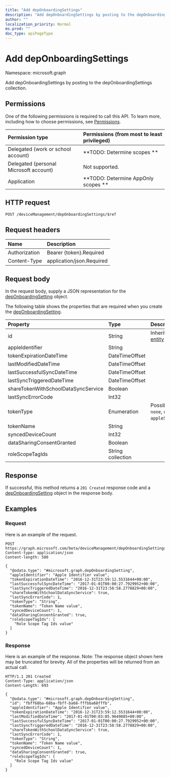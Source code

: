 ```yaml
---
title: "Add depOnboardingSettings"
description: "Add depOnboardingSettings by posting to the depOnboardingSettings collection."
author: ""
localization_priority: Normal
ms.prod: ""
doc_type: apiPageType
---
```


# Add depOnboardingSettings

Namespace: microsoft.graph

Add depOnboardingSettings by posting to the depOnboardingSettings collection.

## Permissions
One of the following permissions is required to call this API. To learn more, including how to choose permissions, see [Permissions](/concepts/permissions-reference.md).

|Permission type|Permissions (from most to least privileged)|
|:---|:---|
|Delegated (work or school account)|**TODO: Determine scopes **|
|Delegated (personal Microsoft account)|Not supported.|
|Application|**TODO: Determine AppOnly scopes **|

## HTTP request
<!-- {
  "blockType": "ignored"
}
-->
``` http
POST /deviceManagement/depOnboardingSettings/$ref
```

## Request headers
|Name|Description|
|:---|:---|
|Authorization|Bearer {token}.Required|
|Content-Type|application/json.Required|

## Request body
In the request body, supply a JSON representation for the [depOnboardingSetting](../resources/deponboardingsetting.md) object.

The following table shows the properties that are required when you create the [depOnboardingSetting](../resources/deponboardingsetting.md).

|Property|Type|Description|
|:---|:---|:---|
|id|String| Inherited from [entity](../resources/entity.md)|
|appleIdentifier|String||
|tokenExpirationDateTime|DateTimeOffset||
|lastModifiedDateTime|DateTimeOffset||
|lastSuccessfulSyncDateTime|DateTimeOffset||
|lastSyncTriggeredDateTime|DateTimeOffset||
|shareTokenWithSchoolDataSyncService|Boolean||
|lastSyncErrorCode|Int32||
|tokenType|Enumeration| Possible values are: `none`, `dep`, `appleSchoolManager`.|
|tokenName|String||
|syncedDeviceCount|Int32||
|dataSharingConsentGranted|Boolean||
|roleScopeTagIds|String collection||



## Response
If successful, this method returns a `201 Created` response code and a [depOnboardingSetting](../resources/deponboardingsetting.md) object in the response body.

## Examples

### Request
Here is an example of the request.
<!-- {
  "blockType": "request",
  "name": "create_deponboardingsetting_from_"
}
-->
``` http
POST https://graph.microsoft.com/beta/deviceManagement/depOnboardingSettings
Content-type: application/json
Content-length: 580

{
  "@odata.type": "#microsoft.graph.depOnboardingSetting",
  "appleIdentifier": "Apple Identifier value",
  "tokenExpirationDateTime": "2016-12-31T23:59:12.5531644+00:00",
  "lastSuccessfulSyncDateTime": "2017-01-01T00:00:27.7929952+00:00",
  "lastSyncTriggeredDateTime": "2016-12-31T23:58:58.2778829+00:00",
  "shareTokenWithSchoolDataSyncService": true,
  "lastSyncErrorCode": 1,
  "tokenType": "String",
  "tokenName": "Token Name value",
  "syncedDeviceCount": 1,
  "dataSharingConsentGranted": true,
  "roleScopeTagIds": [
    "Role Scope Tag Ids value"
  ]
}
```

### Response
Here is an example of the response. Note: The response object shown here may be truncated for brevity. All of the properties will be returned from an actual call.
<!-- {
  "blockType": "response",
  "truncated": true,
  "@odata.type": "microsoft.graph.deponboardingsetting"
}
-->
``` http
HTTP/1.1 201 Created
Content-Type: application/json
Content-Length: 693

{
  "@odata.type": "#microsoft.graph.depOnboardingSetting",
  "id": "fbff68ba-68ba-fbff-ba68-fffbba68fffb",
  "appleIdentifier": "Apple Identifier value",
  "tokenExpirationDateTime": "2016-12-31T23:59:12.5531644+00:00",
  "lastModifiedDateTime": "2017-01-01T00:03:05.9649885+00:00",
  "lastSuccessfulSyncDateTime": "2017-01-01T00:00:27.7929952+00:00",
  "lastSyncTriggeredDateTime": "2016-12-31T23:58:58.2778829+00:00",
  "shareTokenWithSchoolDataSyncService": true,
  "lastSyncErrorCode": 1,
  "tokenType": "String",
  "tokenName": "Token Name value",
  "syncedDeviceCount": 1,
  "dataSharingConsentGranted": true,
  "roleScopeTagIds": [
    "Role Scope Tag Ids value"
  ]
}
```

